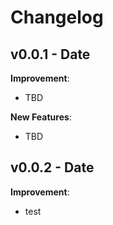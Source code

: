 # Changelog

## v0.0.1 - Date

**Improvement**:

-   TBD

**New Features**:

-   TBD

## v0.0.2 - Date

**Improvement**:

-   test

